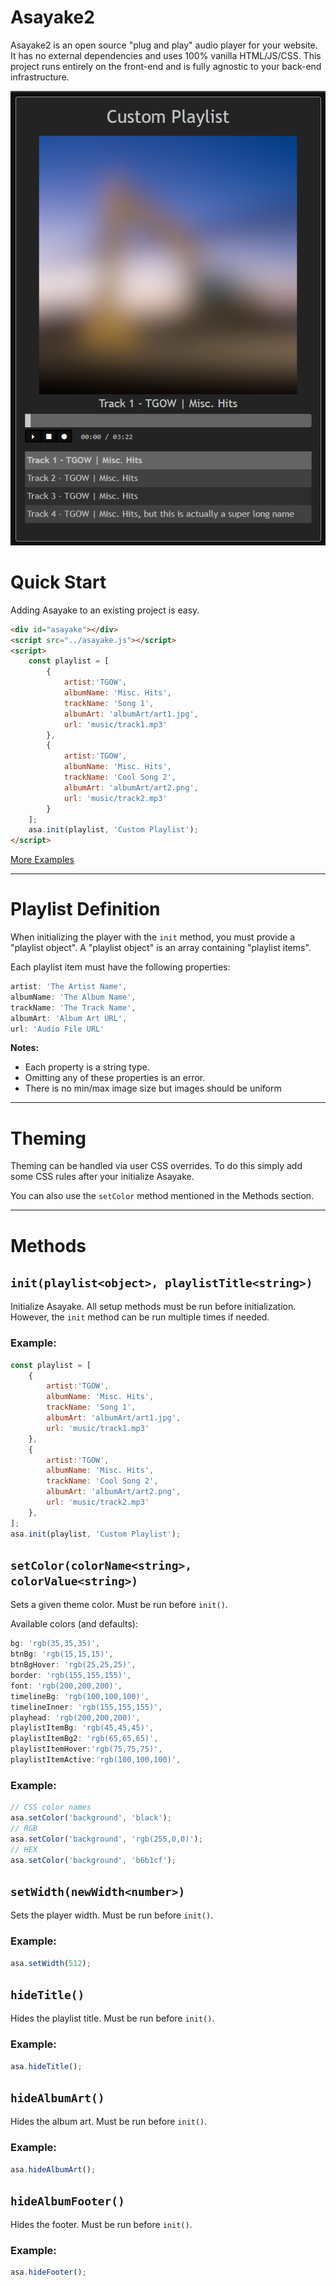 # Asayake2
Asayake2 is an open source "plug and play" audio player for your website. It has no external dependencies and uses 100% vanilla HTML/JS/CSS. This project runs entirely on the front-end and is fully agnostic to your back-end infrastructure. 

![ss](examples/ss.png)

# Quick Start

Adding Asayake to an existing project is easy.

```html
<div id="asayake"></div>
<script src="../asayake.js"></script>
<script>
    const playlist = [
        {
            artist:'TGOW',
            albumName: 'Misc. Hits',
            trackName: 'Song 1',
            albumArt: 'albumArt/art1.jpg',
            url: 'music/track1.mp3'
        },
        {
            artist:'TGOW',
            albumName: 'Misc. Hits',
            trackName: 'Cool Song 2',
            albumArt: 'albumArt/art2.png',
            url: 'music/track2.mp3'
        }
    ];
    asa.init(playlist, 'Custom Playlist');
</script>
```
[More Examples](examples/)

---

# Playlist Definition
When initializing the player with the `init` method, you must provide a "playlist object". A "playlist object" is an array containing "playlist items".

Each playlist item must have the following properties:

```js
artist: 'The Artist Name',
albumName: 'The Album Name',
trackName: 'The Track Name',
albumArt: 'Album Art URL',
url: 'Audio File URL'
```

**Notes:** 
- Each property is a string type. 
- Omitting any of these properties is an error.
- There is no min/max image size but images should be uniform

---

# Theming
Theming can be handled via user CSS overrides. To do this simply add some CSS rules after your initialize Asayake. 

You can also use the `setColor` method mentioned in the Methods section. 

---

# Methods

## `init(playlist<object>, playlistTitle<string>)`
Initialize Asayake. All setup methods must be run before initialization. However, the `init` method can be run multiple times if needed. 

### Example:
```js
const playlist = [
    {
        artist:'TGOW',
        albumName: 'Misc. Hits',
        trackName: 'Song 1',
        albumArt: 'albumArt/art1.jpg',
        url: 'music/track1.mp3'
    },
    {
        artist:'TGOW',
        albumName: 'Misc. Hits',
        trackName: 'Cool Song 2',
        albumArt: 'albumArt/art2.png',
        url: 'music/track2.mp3'
    },
];
asa.init(playlist, 'Custom Playlist');
```

## `setColor(colorName<string>, colorValue<string>)`
Sets a given theme color. Must be run before `init()`.

Available colors (and defaults):

```js
bg: 'rgb(35,35,35)',
btnBg: 'rgb(15,15,15)',
btnBgHover: 'rgb(25,25,25)',
border: 'rgb(155,155,155)',
font: 'rgb(200,200,200)',
timelineBg: 'rgb(100,100,100)',
timelineInner: 'rgb(155,155,155)',
playhead: 'rgb(200,200,200)',
playlistItemBg: 'rgb(45,45,45)',
playlistItemBg2: 'rgb(65,65,65)',
playlistItemHover:'rgb(75,75,75)',
playlistItemActive:'rgb(100,100,100)',
```

### Example:
```js
// CSS color names
asa.setColor('background', 'black');
// RGB
asa.setColor('background', 'rgb(255,0,0)');
// HEX
asa.setColor('background', 'b6b1cf');
```

## `setWidth(newWidth<number>)`
Sets the player width. Must be run before `init()`.

### Example:
```js
asa.setWidth(512);
```

## `hideTitle()`
Hides the playlist title. Must be run before `init()`.

### Example:
```js
asa.hideTitle();
```

## `hideAlbumArt()`
Hides the album art. Must be run before `init()`.

### Example:
```js
asa.hideAlbumArt();
```

## `hideAlbumFooter()`
Hides the footer. Must be run before `init()`.

### Example:
```js
asa.hideFooter();
```